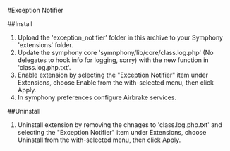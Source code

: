 #Exception Notifier

##Install

1. Upload the 'exception_notifier' folder in this archive to your Symphony
   'extensions' folder.
2. Update the symphony core 'symnphony/lib/core/class.log.php' (No delegates to hook info for logging, sorry) with the new function in 'class.log.php.txt'.
3. Enable extension by selecting the "Exception Notifier" item under Extensions, choose Enable
   from the with-selected menu, then click Apply.
4. In symphony preferences configure Airbrake services.

##Uninstall

1. Uninstall extension by removing the chnages to 'class.log.php.txt' and selecting the "Exception Notifier" item under Extensions, choose Uninstall from the with-selected menu, then click Apply. 
